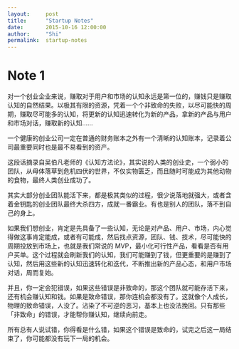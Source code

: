 ```yaml
---
layout:     post
title:      "Startup Notes"
date:       2015-10-16 12:00:00
author:     "Shi"
permalink:  startup-notes
---
```




# Note 1

对一个创业企业来说，赚取对于用户和市场的认知永远是第一位的，赚钱只是赚取认知的自然结果。以极其有限的资源，凭着一个个非致命的失败，以尽可能快的周期，赚取尽可能多的认知，将更新的认知迅速转化为新的产品，拿新的产品与用户和市场对话，赚取新的认知……



一个健康的创业公司一定在普通的财务账本之外有一个清晰的认知账本，记录着公司最重要同时也是最不易看到的资产。



这段话摘录自吴伯凡老师的《认知方法论》，其实说的人类的创业史，一个弱小的团队，从母体落草到危机四伏的世界，不仅实物匮乏，而且随时可能成为其他动物的食物，最终人类创业成功了。



其实大部分创业团队能活下来，都是极其类似的过程，很少说落地就强大，或者含着金钥匙的创业团队最终大杀四方，成就一番霸业。有也是别人的团队，落不到自己的身上。



如果我们想创业，肯定是先具备了一些认知，无论是对产品、用户、市场，内心觉得做这事肯定能成，或者有可能成，然后找点资源，团队、钱、技术，尽可能快的周期投放到市场上，也就是我们常说的 MVP，最小化可行性产品，看看是否有用户买单。这个过程就会刷新我们的认知，我们可能赚到了钱，但更重要的是赚到了认知，然后用这些新的认知迅速转化和迭代，不断推出新的产品心态，和用户市场对话，周而复始。



并且，你一定会犯错误，如果这些错误是非致命的，那这个团队就可能存活下来，还有机会赚认知和钱。如果是致命错误，那你连机会都没有了。这就像个人成长，物理的致命错误，人没了。沾染了不可逆的恶习，基本上也没法挽回。只有那些「非致命」的错误，才能帮你赚认知，继续向前走。



所有总有人说试错，你得看是什么错，如果这个错误是致命的，试完之后这一局结束了，你可能都没有玩下一局的机会。